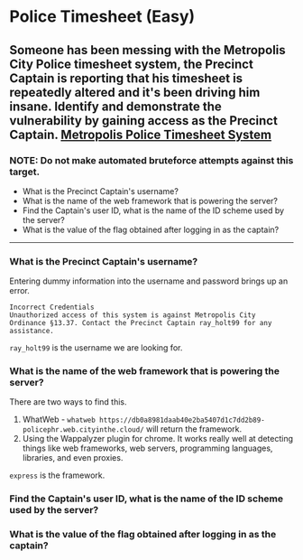 # Police Timesheet (Easy)
## Someone has been messing with the Metropolis City Police timesheet system, the Precinct Captain is reporting that his timesheet is repeatedly altered and it's been driving him insane. Identify and demonstrate the vulnerability by gaining access as the Precinct Captain. [Metropolis Police Timesheet System](https://db0a8981daab40e2ba5407d1c7dd2b89-policephr.web.cityinthe.cloud/)

### NOTE: Do not make automated bruteforce attempts against this target.

-	What is the Precinct Captain's username?
-	What is the name of the web framework that is powering the server?
-	Find the Captain's user ID, what is the name of the ID scheme used by the server?
-	What is the value of the flag obtained after logging in as the captain?

---

###	What is the Precinct Captain's username?
Entering dummy information into the username and password brings up an error.
```
Incorrect Credentials
Unauthorized access of this system is against Metropolis City Ordinance §13.37. Contact the Precinct Captain ray_holt99 for any assistance.
```
`ray_holt99` is the username we are looking for.

###	What is the name of the web framework that is powering the server?
There are two ways to find this.
1. WhatWeb - `whatweb https://db0a8981daab40e2ba5407d1c7dd2b89-policephr.web.cityinthe.cloud/` will return the framework.
2. Using the Wappalyzer plugin for chrome. It works really well at detecting things like web frameworks, web servers, programming languages, libraries, and even proxies.

`express` is the framework.
###	Find the Captain's user ID, what is the name of the ID scheme used by the server?
###	What is the value of the flag obtained after logging in as the captain?